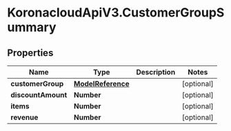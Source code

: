 # KoronacloudApiV3.CustomerGroupSummary

## Properties
Name | Type | Description | Notes
------------ | ------------- | ------------- | -------------
**customerGroup** | [**ModelReference**](ModelReference.md) |  | [optional] 
**discountAmount** | **Number** |  | [optional] 
**items** | **Number** |  | [optional] 
**revenue** | **Number** |  | [optional] 


